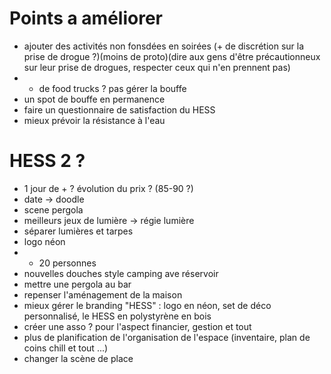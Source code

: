 # Points a améliorer
- ajouter des activités non fonsdées en soirées (+ de discrétion sur la prise de drogue ?)(moins de proto)(dire aux gens d'être précautionneux sur leur prise de drogues, respecter ceux qui n'en prennent pas)
- + de food trucks ? pas gérer la bouffe 
- un spot de bouffe en permanence 
- faire un questionnaire de satisfaction du HESS
- mieux prévoir la résistance à l'eau
# HESS 2 ?
- 1 jour de + ? évolution du prix ? (85-90 ?)
- date -> doodle
- scene pergola
- meilleurs jeux de lumière -> régie lumière
- séparer lumières et tarpes
- logo néon
- + 20 personnes
- nouvelles douches style camping ave réservoir
- mettre une pergola au bar
- repenser l'aménagement de la maison
- mieux gérer le branding "HESS" : logo en néon, set de déco personnalisé, le HESS en polystyrène en bois
- créer une asso ? pour l'aspect financier, gestion et tout 
- plus de planification de l'organisation de l'espace (inventaire, plan de coins chill et tout ...)
- changer la scène de place